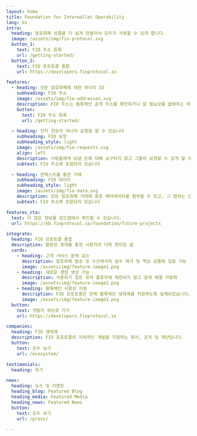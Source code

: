 ```yaml
---
layout: home
title: Foundation for Interwallet Operability
lang: ko
intro:
  heading: 암호화폐 상품을 더 쉽게 만들어서 모두가 사용할 수 있게 합니다.
  image: /assets/img/fio-protocol.svg
  button_1:
    text: FIO 주소 등록
    url: /getting-started/
  button_2:
    text: FIO 프로토콜 통합
    url: https://developers.fioprotocol.io

features:
  - heading: 모든 암호화폐에 대한 하나의 ID
    subheading: FIO 주소
    image: /assets/img/fio-addresses.svg
    description: FIO 주소는 블록체인 공개 주소를 확인하거나 알 필요성을 없애주는 하나의 식별자입니다. 등록이 간단하고, 사용하기 쉽고, 모든 토큰/코인과 함께 자동으로 작동이 됩니다.
    button:
      text: FIO 주소 등록
      url: /getting-started/

  - heading: 단지 전송이 아니라 요청을 할 수 있습니다
    subheading: FIO 요청
    subheading_style: light
    image: /assets/img/fio-requests.svg
    align: left
    description: 사람들에게 보낼 돈에 대해 요구하지 않고 그들이 요청할 수 있게 할 수 있습니다. 앱의 요청 기능을 통해 자금 요청이 가능하고, 이는 암호화, 비공개 방식으로 이뤄집니다. 종류 및 금액을 특정하여 보내는 사람에 대한 혼란을 없앨 수 있습니다.
    subtext: FIO 주소에 포함되어 있습니다

  - heading: 컨텍스트를 통한 거래
    subheading: FIO 데이터
    subheading_style: light
    image: /assets/img/fio-data.svg
    description: 모든 암호화폐 거래에 표준 메타데이터를 첨부할 수 있고, 그 범위는 간단한 노트부터 주문 카드 및 청구서와 같은 구조화된 데이터까지 다양합니다. 모든 거래에 대한 “이유”를 기억할 수 있습니다.
    subtext: FIO 주소에 포함되어 있습니다

features_cta: 
  text: 더 많은 정보를 로드맵에서 확인할 수 있습니다.
  url: https://kb.fioprotocol.io/foundation/future-projects

integrate:
  heading: FIO 프로토콜 통합
  description: 활용성 증대를 통한 사용자의 더욱 편리함 삶
  cards:
    - heading: 고객 서비스 문제 감소
      description: 암호화폐 발송 및 수신에서의 실수 제거 및 핵심 상품에 집중 가능
      image: /assets/img/feature-image1.png
    - heading: 새로운 경험 생성 가능
      description: 사용하기 힘든 유저 플로우에 제한되지 않고 문제 해결 자동화
      image: /assets/img/feature-image2.png
    - heading: 블록체인 사용성 지원
      description: FIO 프로토콜은 전체 블록체인 생태계를 지원하도록 설계되었습니다. 저희와 함께 하세요!
      image: /assets/img/feature-image3.png
  button:
    text: 개발자 허브로 가기
    url: https://developers.fioprotocol.io

companies:
  heading: FIO 생태계
  description: FIO 프로토콜의 지속적인 개발을 지원하는 회사, 조직 및 재단입니다.
  button:
    text: 모두 보기
    url: /ecosystem/

testimonials:
  heading: 후기

news:
  heading: 뉴스 및 이벤트
  heading_blog: Featured Blog
  heading_media: Featured Media
  heading_news: Featured News
  button:
    text: 모두 보기
    url: /press/

---
```

